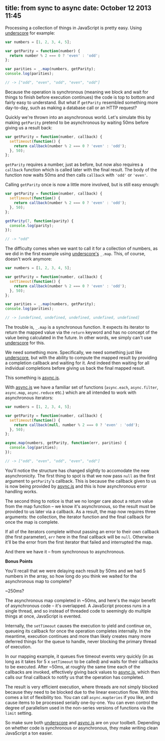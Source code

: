 title: from sync to async
date: October 12 2013 11:45
---
Processing a collection of things in JavaScript is pretty easy. Using [underscore](http://underscorejs.org) for example:

```javascript
var numbers = [1, 2, 3, 4, 5];

var getParity = function(number) {
  return number % 2 === 0 ? 'even' : 'odd';
};

var parities = _.map(numbers, getParity);
console.log(parities);

// -> ["odd", "even", "odd", "even", "odd"]
```

Because the operation is synchronous (meaning we block and wait for things to finish before execution continues) the code is top to bottom and fairly easy to understand. But what if `getParity` resembled something more day-to-day, such as making a database call or an HTTP request?

Quickly we're thrown into an asynchronous world. Let's simulate this by making `getParity` pretend to be asynchronous by waiting 50ms before giving us a result back:

```javascript
var getParity = function(number, callback) {
  setTimeout(function() {
    return callback(number % 2 === 0 ? 'even' : 'odd');
  }, 50);
};
```

`getParity` requires a number, just as before, but now also requires a `callback` function which is called later with the final result. The body of the function now waits 50ms and then calls `callback` with `'odd'` or `'even'`.

Calling `getParity` once is now a little more involved, but is still easy enough:

```javascript
var getParity = function(number, callback) {
  setTimeout(function() {
    return callback(number % 2 === 0 ? 'even' : 'odd');
  }, 50);
};

getParity(7, function(parity) {
  console.log(parity);
});

// -> "odd"
```

The difficulty comes when we want to call it for a collection of numbers, as we did in the first example using [underscore's](http://underscorejs.org) `_.map`. This, of course, doesn't work anymore:

```javascript
var numbers = [1, 2, 3, 4, 5];

var getParity = function(number, callback) {
  setTimeout(function() {
    return callback(number % 2 === 0 ? 'even' : 'odd');
  }, 50);
};

var parities = _.map(numbers, getParity);
console.log(parities);

// -> [undefined, undefined, undefined, undefined, undefined]
```

The trouble is, `_.map` is a synchronous function. It expects its iterator to return the mapped value via the `return` keyword and has no concept of the value being calculated in the future. In other words, we simply can't use [underscore](http://underscorejs.org) for this.

We need something more. Specifically, we need something just like [underscore](http://underscorejs.org), but with the ability to compute the mapped result by providing a completion callback and waiting for it. And indeed then waiting for all individual completions before giving us back the final mapped result.

This something is [async.js](https://github.com/caolan/async).

With [async.js](https://github.com/caolan/async) we have a familiar set of functions (`async.each`, `async.filter`, `async.map`, `async.reduce` etc.) which are all intended to work with asynchronous iterators:

```javascript
var numbers = [1, 2, 3, 4, 5];

var getParity = function(number, callback) {
  setTimeout(function() {
    return callback(null, number % 2 === 0 ? 'even' : 'odd');
  }, 50);
};

async.map(numbers, getParity, function(err, parities) {
  console.log(parities);
});

// -> ["odd", "even", "odd", "even", "odd"]
```

You'll notice the structure has changed slightly to accomodate the new asynchronicity. The first thing to spot is that we now pass `null` as the first argument to `getParity`'s callback. This is because the callback given to us is now being provided by [async.js](https://github.com/caolan/async) and this is how asynchronous error handling works.

The second thing to notice is that we no longer care about a return value from the map function – we know it's asynchronous, so the result must be provided to us later via a callback. As a result, the map now requires three arguments: the collection, the iterator function and the final callback for once the map is complete.

If all of the iterators complete without passing an error to their own callback (the first parameter), `err` here in the final callback will be `null`. Otherwise it'll be the error from the first iterator that failed and interrupted the map.

And there we have it – from synchronous to asynchronous.

**Bonus Points**

You'll recall that we were delaying each result by 50ms and we had 5 numbers in the array, so how long do you think we waited for the asynchronous map to complete?

~250ms?

The asynchronous map completed in ~50ms, and here's the major benefit of asynchronous code – it's overlapped. A JavaScript process runs in a single thread, and so instead of threaded code to seemingly do multiple things at once, JavaScript is evented.

Internally, the `setTimeout` causes the execution to yield and continue on, queueing its callback for once the operation completes internally. In the meantime, execution continues and more than likely creates many more deferred things for the queue to handle, never blocking the primary thread of execution.

In our mapping example, it queues five timeout events very quickly (in as long as it takes for 5 x `setTimeout` to be called) and waits for their callbacks to be executed. After ~50ms, at roughly the same time each of the callbacks are invoked, effectively giving back values to [async.js](https://github.com/caolan/async), which then calls our final callback to notify us that the operation has completed.

The result is very efficient execution, where threads are not simply blocked because they need to be blocked due to the linear execution flow. With this comes a lot of flexibility too. You can call `async.mapSeries` if you like, and cause items to be processed serially one-by-one. You can even control the degree of parallelism used in the non-series versions of functions via the `limit` setting.

So make sure both [underscore](http://underscorejs.org) and [async.js](https://github.com/caolan/async) are on your toolbelt. Depending on whether code is synchronous or asynchronous, they make writing clean JavaScript a ton easier.